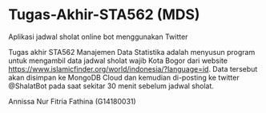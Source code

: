 # Tugas-Akhir-STA562 (MDS)
Aplikasi jadwal sholat online bot menggunakan Twitter

Tugas akhir STA562 Manajemen Data Statistika adalah menyusun program untuk mengambil data jadwal sholat wajib Kota Bogor dari website https://www.islamicfinder.org/world/indonesia/?language=id. Data tersebut akan disimpan ke MongoDB Cloud dan kemudian di-posting ke twitter @ShalatBot pada saat sekitar 30 menit sebelum jadwal sholat.

Annissa Nur Fitria Fathina (G14180031)

